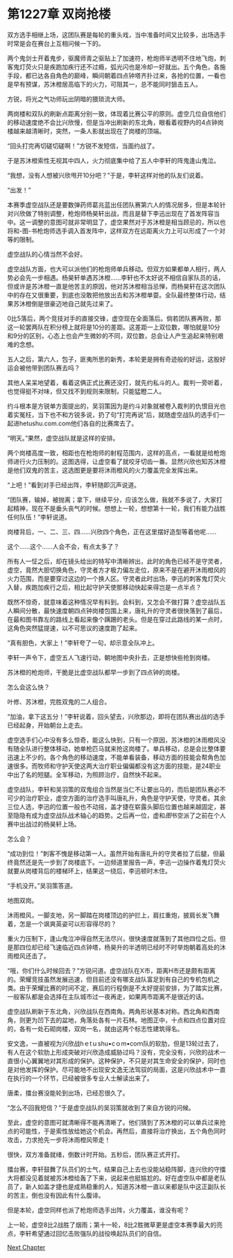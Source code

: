 # 第1227章 双岗抢楼

双方选手相继上场，这团队赛是每轮的重头戏，当中准备时间又比较多，出场选手时常是会在赛台上互相问候一下的。

两个鬼剑士开着鬼步，驱魔师青之驱贴上了加速符，枪炮师半透明不住地飞炮，刺客鬼灯荧火只是疾跑加疾行还不过瘾，弧光闪也是冷却一好就出。五个角色，各施手段，都已达各自角色的巅峰，瞬间朝着四点钟塔齐扑过来，各抢的位置，一看也是早有预谋，苏沐橙居高临下的火力，可阻其一，总不能同时狙击五人。

方锐，将光之气功师玩出阴暗的猥琐流大师。

两岗楼和双队的刷新点距离分别一致，体现着比赛公平的原则。虚空几位自信他们的移动速度绝不会比兴欣慢，但是当冲出刷新的东北角，眼看着视野内的4点钟岗楼越来越清晰时，突然，一条人影就出现在了岗楼的顶端。

“回头打完再切磋切磋啊！”方锐不发短信，当面约战了。

于是苏沐橙索性无视其中四人，火力彻底集中给了五人中李轩的阵鬼逢山鬼泣。

“我想，没有人想被兴欣甩开10分吧？”于是，李轩这样对他的队友们说着。

“出发！”

本赛季虚空战队还是要数弹药师葛兆蓝出任团队赛第六人的情况居多，但是本轮针对兴欣做了特别调整，枪炮师杨昊轩出战，而且是替下李迅出现在了首发阵容当中。这一调整的意图可就非常明显了，虚空果然对于苏沐橙是相当顾忌的，所以也将和-图-书枪炮师选手调入首发阵中，这样双方在远距离火力上可以形成了一个对等的限制。

虚空战队的心情当然不会好。

虚空战队方面，也大可以派他们的枪炮师单兵移动。但双方如果都单人相行，两人势必会先一步相遇。杨昊轩单遇苏沐橙……李轩也不太好说不相信自家队员的话，但或许是苏沐橙一直是他苦主的原因，他对苏沐橙相当忌惮，而杨昊轩在这次团队中的存在又很重要，到底也没敢把他放出去和苏沐橙单耍。全队最终整体行动，结果苏沐橙倒是很豪迈地自己就先过来了。

0比5落后，两个竞技对手的直接交锋，虚空现在全面落后。倘若团队赛再败，那这一轮罢两队在积分榜上就将是10分的差距。这差距一上双位数，哪怕就是10分和9分的区别，心态上也会产生微妙的不同，双位数，总会让人产生追起来特别艰难的念想。

五人之后，第六人，包子，匪夷所思的新秀，本轮更是拥有奇迹般的好运，这股好运会被他带到团队赛去吗？

其他人呆呆地望着，看着这俩正式比赛还没打，就先约私斗的人。裁判一旁听着，也觉得挺不对味，但又找不到规则来限制，只能猛瞪二人。

约斗根本是方锐单方面提出的，吴羽策因为是约斗对象就被卷入裁判的仇恨目光也着实冤枉，当下也不和方锐多说，扔了句“打完再说”后，就随虚空战队的选手们一起进hetushu.com.com他们各自的比赛席去了。

“明天。”果然，虚空战队就是这样的安排。

两个岗楼高度一致，相距也在枪炮师的射程范围内，这样的高点，一看就是给枪炮师进行火力压制的。这图选得，让虚空看了就咬牙切齿一番。显然兴欣也知苏沐橙是他们双鬼的苦主，这选图更是要将沐雨橙风的火力覆盖完全发挥出来。

“上吧！”看到对手已经出阵，李轩随即沉声说道。

“团队赛，输掉，被抛离；拿下，继续平分，应该怎么做，我就不多说了，大家打起精神，现在不是垂头丧气的时候。想想上一轮，想想第十一轮，我们有能力战胜任何队伍！”李轩说道。

岗楼背后，一、二、三、四……兴欣四个角色，正在这里摆好造型等着他呢……

这个……这个……人会不会，有点太多了？

所有人一怔之后，却在镜头给出的特写中清晰辨出，此时的角色已经不是守灵者，虚空，竟然大胆切换角色，守灵者方才极力偏左走位，原来不是在避开沐雨橙风的火力范围，而是要穿过这边的一个换人区。守灵者此时出场，李迅的刺客鬼灯荧火入替，疾跑加疾行之后，相比起守护天使那移动快起来得岂是一点半点？

既然不惊奇，就意味着这种情况早有料到。会料到，又怎会不做打算？虚空战队五人瞬间分散，最快速度朝四点钟岗楼包围上来，唐礼升的守灵者很快落到了最后，在最和图书靠左的路线上看起来像个蹒跚的老头。但是在穿过此路线的某一点时，这角色突然猛提速，以不可思议的速度跑了起来。

“真有胆色，大家上！”李轩夸了一句，却示意全队冲上。

李轩一声令下，虚空五人飞速行动，朝地图中央扑去，正是想快些抢到岗楼。

苏沐橙的枪炮师，干脆是比虚空战队都早一步到了四点钟的岗楼。

怎么会这么快？

叶修、苏沐橙，完胜双鬼的二人组合。

“加油，拿下这五分！”李轩说着，回头望去，兴欣那边，即将在团队赛出战的选手已经起身，开始朝台上走去。

虚空选手们心中没有多么惊奇，能这么快到，只有一个原因，苏沐橙的沐雨橙风没有随全队进行整体移动，她单枪匹马就来抢这岗楼了。单兵移动，总是会比整体要迅速上不少的。各个角色的移动速度，不能单看装备，移动方面的技能会帮角色加速很多。而牧师和守护天使这两大治疗职业偏偏都没有这方面的技能，是24职业中出了名的短腿。全军移动，为照顾治疗，自然快不起来。

虚空战队，李轩和吴羽策的双鬼组合当然是当仁不让要出马的，而后是团队赛必不可少的治疗职业，虚空方面的治疗选手叫唐礼升，角色是守护天使，守灵者。其余三位人选，李迅的位置一般也不动摇，盖才捷在崭露头脚后位置也越来越固定，甚至隐隐有成为虚空战队战术轴心的趋势。之后再一位，虚和*图*书空派了之前在个人赛中出战过的杨昊轩上场。

怎么会？

“成功到位！”刺客不愧是移动第一人。虽然开始有唐礼升的守灵者拉了后腿，但最终竟然还是先一步到了岗楼底下。一边频道里报告一声，李迅一边操作着鬼灯荧火就要从岗楼背后的楼梯环上，结果这一绕后，李迅顿时木住。

“手机没开。”吴羽策答道。

地图双岗。

沐雨橙风，一脚支地，另一脚踏在岗楼顶边的护拦上，肩扛重炮，披肩长发飞舞着，怎是一个飒爽英姿可以形容得尽的？

重火力压制下，逢山鬼泣冲得自然无法尽兴，很快速度就落到了其他四位之后。但是那四位却已经飞速临近四点钟塔，杨昊升的半透明已经时不时举炮朝着高处的沐雨橙风还击了。

“哦，你们什么时候回去？”方锐问道。虚空战队在X市，距离H市还是颇有距离的。荣耀竞技虽然发展迅速，但目前还没有哪支战队富足到有自己的专机包机之类。由于荣耀比赛的时间不定，赛后的行程倒是不太好提前安排，为了踏实比赛，一般客队都是会选择在主队城市过一夜再走，如果两市距离不是很近的话。

虚空战队刷新于东北角，兴欣战队在西南角。两角形状基本对称。西北角和西南角，则更为凹下去的盆地，角落处各有一片石林。地图正中，十点和四点位置对应的，各有一处石砌岗楼，双岗一名，就由这两个标志性建筑得名。

安文逸，一直被视为兴欣战hｅtｕshu•cｏm•coｍ队的软肋，但是13轮过去了，有人在这个软肋上形成突破对兴欣造成威胁过吗？没有，完全没有，兴欣的战术一直很小心翼翼地对其形成的保护。这种保护，不只是对其生命安全的保护，同时也是对他发挥的保护。尽可能地不出现安文逸无法驾驭的局面，这是兴欣战术中一直在执行的一个环节，已经被很多专业人士解读出来了。

唐柔，擂台赛没能轮到出场，已经忍很久了。

“怎么不回我短信？”于是虚空战队的吴羽策就收到了来自方锐的问候。

至此，虚空的意图可就清晰得不能再清晰了。他们猜到了苏沐橙的可以单兵过来抢点的可能性，于是索性放给她这个机会。再然后，直接将治疗换出，五个角色同时攻击，力求抢先一步将沐雨橙风带走！

很快，双方准备就绪，倒数计时开始。五秒后，团队赛正式开打。

擂台赛，李轩鼓舞了队员们的士气，结果自己上去也没能站稳阵脚，连兴欣的守擂大将都没见着就被苏沐橙给轰了下来，说起来也挺尴尬的。好在虚空队中都是老队员了，新人如盖才捷也是成熟稳重的人，知道苏沐橙一直以来都是队中这正副队长的苦主，倒也没有因此有什么腹诽。

但是本轮，虚空同样也派了枪炮师选手出阵，火力覆盖，谁没有呢？

上一轮，虚空8比2战胜了烟雨；第十一轮，8比2胜微草更是虚空本赛季最大的亮点，李轩希望通过回忆击败强队的战役唤起队员们的自信。



[Next Chapter](%E7%AC%AC1228%E7%AB%A0%20%E5%85%B5%E8%A1%8C%E9%99%A9%E6%8B%9B.md)